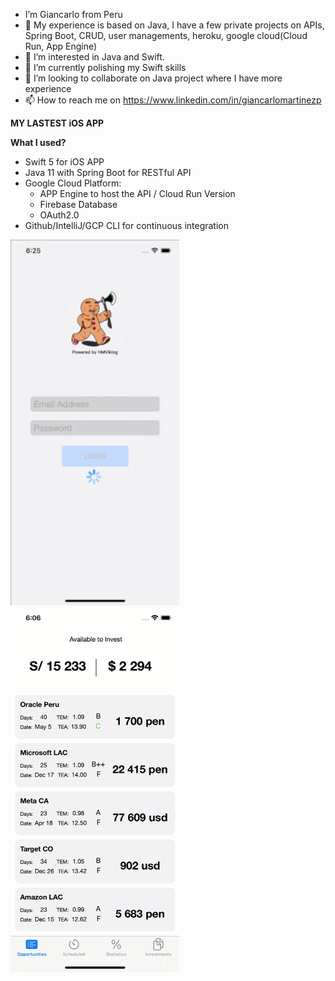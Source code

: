 - I’m Giancarlo from Peru
- 🚀 My experience is based on Java, I have a few private projects on APIs, Spring Boot, CRUD, user managements, heroku, google cloud(Cloud Run, App Engine)
- 👀 I’m interested in Java and Swift.
- 🌱 I’m currently polishing my Swift skills
- 💞️ I’m looking to collaborate on Java project where I have more experience 
- 📫 How to reach me on https://www.linkedin.com/in/giancarlomartinezp

**MY LASTEST iOS APP**

**What I used?**
- Swift 5 for iOS APP
- Java 11 with Spring Boot for RESTful API
- Google Cloud Platform:
     - APP Engine to host the API / Cloud Run Version
     - Firebase Database
     - OAuth2.0
- Github/IntelliJ/GCP CLI for continuous integration

<img alt="alt text" src="https://github.com/xyordyx/PUBLICInvestment_iOS/blob/17c746dee61104c11a630af0c83246d9a01d8c57/InvesmentiOS/Assets.xcassets/main-4.gif" width="270"/> <img alt="alt text" src="https://github.com/xyordyx/PUBLICInvestment_iOS/blob/17c746dee61104c11a630af0c83246d9a01d8c57/InvesmentiOS/Assets.xcassets/Extra.gif" width="270"/>
